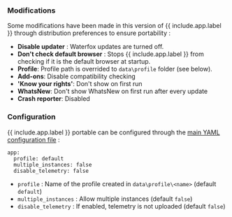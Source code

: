 ### Modifications

Some modifications have been made in this version of {{ include.app.label }} through distribution preferences to ensure portability :

* **Disable updater** : Waterfox updates are turned off.
* **Don't check default browser** : Stops {{ include.app.label }} from checking if it is the default browser at startup.
* **Profile**: Profile path is overrided to `data\profile` folder (see below).
* **Add-ons**: Disable compatibility checking
* **'Know your rights'**:  Don't show on first run
* **WhatsNew**: Don't show WhatsNew on first run after every update
* **Crash reporter**: Disabled

### Configuration

{{ include.app.label }} portable can be configured through the [main YAML configuration file](/doc/configuration/) :

<div class="language-yml highlighter-rouge"><div class="highlight"><pre class="highlight"><code>app:
  profile: default
  multiple_instances: false
  disable_telemetry: false
</code></pre></div></div>

* `profile` : Name of the profile created in `data\profile\<name>` (default `default`)
* `multiple_instances` : Allow multiple instances (default `false`)
* `disable_telemetry` : If enabled, telemetry is not uploaded (default `false`)
